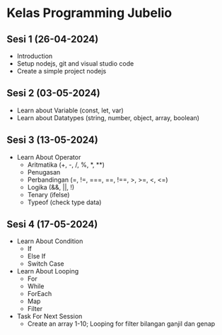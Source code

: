 # Kelas Programming Jubelio
## Sesi 1 (26-04-2024)
- Introduction 
- Setup nodejs, git and visual studio code
- Create a simple project nodejs

## Sesi 2 (03-05-2024)
- Learn about Variable (const, let, var)
- Learn about Datatypes (string, number, object, array, boolean)

## Sesi 3 (13-05-2024)
- Learn About Operator
  * Aritmatika (+, -, /, %, *, **)
  * Penugasan 
  * Perbandingan (=, !=, ===, ==, !==, >, >=, <, <=)
  * Logika (&&, ||, !)
  * Tenary (ifelse)
  * Typeof (check type data)

## Sesi 4 (17-05-2024)
- Learn About Condition
  * If 
  * Else If
  * Switch Case
- Learn About Looping
  * For
  * While
  * ForEach
  * Map
  * Filter
- Task For Next Session
  * Create an array 1-10; Looping for filter bilangan ganjil dan genap
  